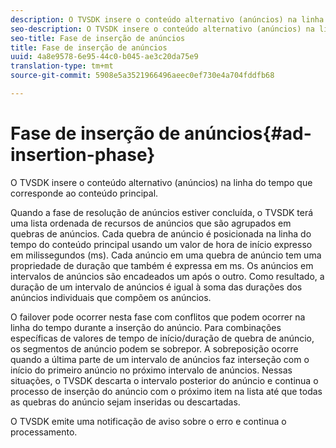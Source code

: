 ```yaml
---
description: O TVSDK insere o conteúdo alternativo (anúncios) na linha do tempo que corresponde ao conteúdo principal.
seo-description: O TVSDK insere o conteúdo alternativo (anúncios) na linha do tempo que corresponde ao conteúdo principal.
seo-title: Fase de inserção de anúncios
title: Fase de inserção de anúncios
uuid: 4a8e9578-6e95-44c0-b045-ae3c20da75e9
translation-type: tm+mt
source-git-commit: 5908e5a3521966496aeec0ef730e4a704fddfb68

---
```



# Fase de inserção de anúncios{#ad-insertion-phase}

O TVSDK insere o conteúdo alternativo (anúncios) na linha do tempo que corresponde ao conteúdo principal.

Quando a fase de resolução de anúncios estiver concluída, o TVSDK terá uma lista ordenada de recursos de anúncios que são agrupados em quebras de anúncios. Cada quebra de anúncio é posicionada na linha do tempo do conteúdo principal usando um valor de hora de início expresso em milissegundos (ms). Cada anúncio em uma quebra de anúncio tem uma propriedade de duração que também é expressa em ms. Os anúncios em intervalos de anúncios são encadeados um após o outro. Como resultado, a duração de um intervalo de anúncios é igual à soma das durações dos anúncios individuais que compõem os anúncios.

O failover pode ocorrer nesta fase com conflitos que podem ocorrer na linha do tempo durante a inserção do anúncio. Para combinações específicas de valores de tempo de início/duração de quebra de anúncio, os segmentos de anúncio podem se sobrepor. A sobreposição ocorre quando a última parte de um intervalo de anúncios faz interseção com o início do primeiro anúncio no próximo intervalo de anúncios. Nessas situações, o TVSDK descarta o intervalo posterior do anúncio e continua o processo de inserção do anúncio com o próximo item na lista até que todas as quebras do anúncio sejam inseridas ou descartadas.

O TVSDK emite uma notificação de aviso sobre o erro e continua o processamento.
